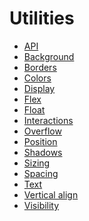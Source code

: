 # Utilities

* [API]()
* [Background]()
* [Borders]()
* [Colors]()
* [Display]()
* [Flex]()
* [Float]()
* [Interactions]()
* [Overflow]()
* [Position]()
* [Shadows]()
* [Sizing]()
* [Spacing]()
* [Text]()
* [Vertical align]()
* [Visibility]()
